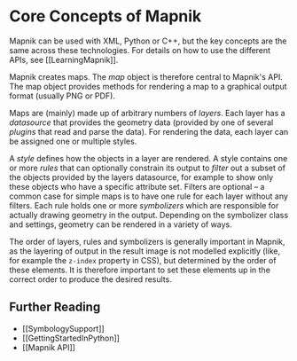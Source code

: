 # Core Concepts of Mapnik

Mapnik can be used with XML, Python or C++, but the key concepts are the same across these technologies. For details on how to use the different APIs, see [[LearningMapnik]].

Mapnik creates maps. The *map* object is therefore central to Mapnik's API. The map object provides methods for rendering a map to a graphical output format (usually PNG or PDF).

Maps are (mainly) made up of arbitrary numbers of *layers*. Each layer has a *datasource* that provides the geometry data (provided by one of several *plugins* that read and parse the data). For rendering the data, each layer can be assigned one or multiple styles.

A *style* defines how the objects in a layer are rendered. A style contains one or more *rules* that can optionally constrain its output to *filter* out a subset of the objects provided by the layers datasource, for example to show only these objects who have a specific attribute set. Filters are optional – a common case for simple maps is to have one rule for each layer without any filters. Each rule holds one or more *symbolizers* which are responsible for actually drawing geometry in the output. Depending on the symbolizer class and settings, geometry can be rendered in a variety of ways.

The order of layers, rules and symbolizers is generally important in Mapnik, as the layering of output in the result image is not modelled explicitly (like, for example the `z-index` property in CSS), but determined by the order of these elements. It is therefore important to set these elements up in the correct order to produce the desired results.

## Further Reading

- [[SymbologySupport]]
- [[GettingStartedInPython]]
- [[Mapnik API]] 